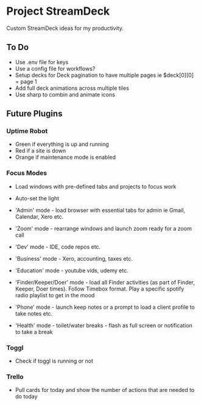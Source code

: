 # Project StreamDeck

Custom StreamDeck ideas for my productivity.


## To Do
- Use .env file for keys
- Use a config file for workflows?
- Setup decks for Deck pagination to have multiple pages ie $deck[0][0] = page 1
- Add full deck animations across multiple tiles
- Use sharp to combin and animate icons


## Future Plugins


### Uptime Robot
- Green if everything is up and running
- Red if a site is down
- Orange if maintenance mode is enabled

### Focus Modes
- Load windows with pre-defined tabs and projects to focus work
- Auto-set the light

- 'Admin' mode - load browser with essential tabs for admin ie Gmail, Calendar, Xero etc.
- 'Zoom' mode - rearrange windows and launch zoom ready for a zoom call
- 'Dev' mode - IDE, code repos etc.
- 'Business' mode - Xero, accounting, taxes etc.
- 'Education' mode - youtube vids, udemy etc.
- 'Finder/Keeper/Doer' mode - load all Finder activities (as part of Finder, Keeper, Doer times). Follow Timebox format. Play a specific spotify radio playlist to get in the mood
- 'Phone' mode - launch keep notes or a prompt to load a client profile to take notes etc.
- 'Health' mode - toilet/water breaks - flash as full screen or notification to take a break

### Toggl
- Check if toggl is running or not

### Trello
- Pull cards for today and show the number of actions that are needed to do today



